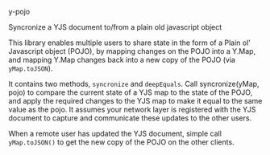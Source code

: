 y-pojo

Syncronize a YJS document to/from a plain old javascript object

This library enables multiple users to share state in the form of a Plain ol' Javascript object (POJO), by mapping changes on the POJO into a Y.Map, and mapping Y.Map changes back into a new copy of the POJO (via `yMap.toJSON`).

It contains two methods, `syncronize` and `deepEquals`.  Call syncronize(yMap, pojo) to compare the current state of a YJS map to the state of the POJO, and apply the required changes to the YJS map to make it equal to the same value as the pojo.  It assumes your network layer is registered with the YJS document to capture and communicate these updates to the other users.

When a remote user has updated the YJS document, simple call `yMap.toJSON()` to get the new copy of the POJO on the other clients.


